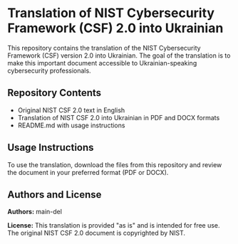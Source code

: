 # Translation of NIST Cybersecurity Framework (CSF) 2.0 into Ukrainian

This repository contains the translation of the NIST Cybersecurity Framework (CSF) version 2.0 into Ukrainian. The goal of the translation is to make this important document accessible to Ukrainian-speaking cybersecurity professionals.

## Repository Contents

- Original NIST CSF 2.0 text in English
- Translation of NIST CSF 2.0 into Ukrainian in PDF and DOCX formats
- README.md with usage instructions

## Usage Instructions

To use the translation, download the files from this repository and review the document in your preferred format (PDF or DOCX).

## Authors and License

**Authors:** main-del

**License:** This translation is provided "as is" and is intended for free use. The original NIST CSF 2.0 document is copyrighted by NIST.

